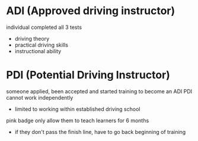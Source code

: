 # ADI (Approved driving instructor)
individual completed all 3 tests 
- driving theory
- practical driving skills
- instructional ability

# PDI (Potential Driving Instructor)
someone applied, been accepted and started training to become an ADI
PDI cannot work independently
- limited to working within established driving school

pink badge
only allow them to teach learners for 6 months
- if they don't pass the finish line, have to go back beginning of training





















